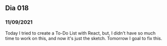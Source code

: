 ## Dia 018

### 11/09/2021

Today I tried to create a To-Do List with React, but, I didn't have so much time to work on this, and now it's just the sketch. Tomorrow I goal to fix this.